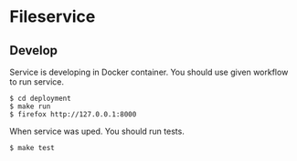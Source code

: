# Fileservice


## Develop

Service is developing in Docker container.
You should use given workflow to run service.
```
$ cd deployment
$ make run
$ firefox http://127.0.0.1:8000
```

When service was uped. You should run tests.
```
$ make test
```
